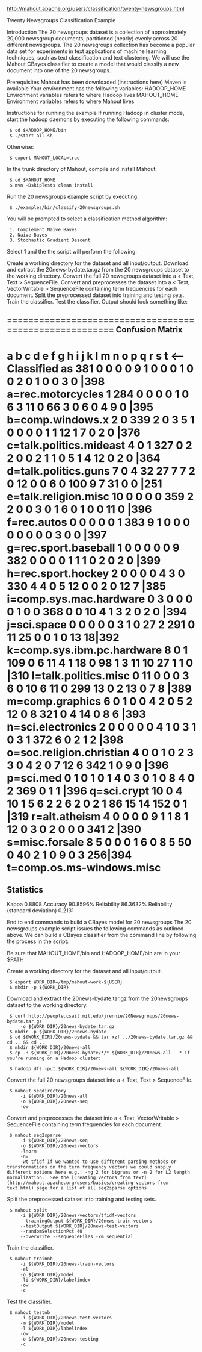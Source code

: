 http://mahout.apache.org/users/classification/twenty-newsgroups.html

Twenty Newsgroups Classification Example

Introduction
The 20 newsgroups dataset is a collection of approximately 20,000 newsgroup documents, partitioned (nearly) evenly across 20 different newsgroups. The 20 newsgroups collection has become a popular data set for experiments in text applications of machine learning techniques, such as text classification and text clustering. We will use the Mahout CBayes classifier to create a model that would classify a new document into one of the 20 newsgroups.


Prerequisites
Mahout has been downloaded (instructions here)
Maven is available
Your environment has the following variables:
HADOOP_HOME Environment variables refers to where Hadoop lives
MAHOUT_HOME Environment variables refers to where Mahout lives

Instructions for running the example
If running Hadoop in cluster mode, start the hadoop daemons by executing the following commands:

     $ cd $HADOOP_HOME/bin
     $ ./start-all.sh
Otherwise:

     $ export MAHOUT_LOCAL=true
In the trunk directory of Mahout, compile and install Mahout:

     $ cd $MAHOUT_HOME
     $ mvn -DskipTests clean install
Run the 20 newsgroups example script by executing:

     $ ./examples/bin/classify-20newsgroups.sh
You will be prompted to select a classification method algorithm:

     1. Complement Naive Bayes
     2. Naive Bayes
     3. Stochastic Gradient Descent
Select 1 and the the script will perform the following:

Create a working directory for the dataset and all input/output.
Download and extract the 20news-bydate.tar.gz from the 20 newsgroups dataset to the working directory.
Convert the full 20 newsgroups dataset into a < Text, Text > SequenceFile.
Convert and preprocesses the dataset into a < Text, VectorWritable > SequenceFile containing term frequencies for each document.
Split the preprocessed dataset into training and testing sets.
Train the classifier.
Test the classifier.
Output should look something like:

=======================================================
Confusion Matrix
-------------------------------------------------------
 a  b  c  d  e  f  g  h  i  j  k  l  m  n  o  p  q  r  s  t <--Classified as
381 0  0  0  0  9  1  0  0  0  1  0  0  2  0  1  0  0  3  0 |398 a=rec.motorcycles
 1 284 0  0  0  0  1  0  6  3  11 0  66 3  0  6  0  4  9  0 |395 b=comp.windows.x
 2  0 339 2  0  3  5  1  0  0  0  0  1  1  12 1  7  0  2  0 |376 c=talk.politics.mideast
 4  0  1 327 0  2  2  0  0  2  1  1  0  5  1  4  12 0  2  0 |364 d=talk.politics.guns
 7  0  4  32 27 7  7  2  0  12 0  0  6  0 100 9  7  31 0  0 |251 e=talk.religion.misc
 10 0  0  0  0 359 2  2  0  0  3  0  1  6  0  1  0  0  11 0 |396 f=rec.autos
 0  0  0  0  0  1 383 9  1  0  0  0  0  0  0  0  0  3  0  0 |397 g=rec.sport.baseball
 1  0  0  0  0  0  9 382 0  0  0  0  1  1  1  0  2  0  2  0 |399 h=rec.sport.hockey
 2  0  0  0  0  4  3  0 330 4  4  0  5  12 0  0  2  0  12 7 |385 i=comp.sys.mac.hardware
 0  3  0  0  0  0  1  0  0 368 0  0  10 4  1  3  2  0  2  0 |394 j=sci.space
 0  0  0  0  0  3  1  0  27 2 291 0  11 25 0  0  1  0  13 18|392 k=comp.sys.ibm.pc.hardware
 8  0  1 109 0  6  11 4  1  18 0  98 1  3  11 10 27 1  1  0 |310 l=talk.politics.misc
 0  11 0  0  0  3  6  0  10 6  11 0 299 13 0  2  13 0  7  8 |389 m=comp.graphics
 6  0  1  0  0  4  2  0  5  2  12 0  8 321 0  4  14 0  8  6 |393 n=sci.electronics
 2  0  0  0  0  0  4  1  0  3  1  0  3  1 372 6  0  2  1  2 |398 o=soc.religion.christian
 4  0  0  1  0  2  3  3  0  4  2  0  7  12 6 342 1  0  9  0 |396 p=sci.med
 0  1  0  1  0  1  4  0  3  0  1  0  8  4  0  2 369 0  1  1 |396 q=sci.crypt
 10 0  4  10 1  5  6  2  2  6  2  0  2  1 86 15 14 152 0  1 |319 r=alt.atheism
 4  0  0  0  0  9  1  1  8  1  12 0  3  0  2  0  0  0 341 2 |390 s=misc.forsale
 8  5  0  0  0  1  6  0  8  5  50 0  40 2  1  0  9  0  3 256|394 t=comp.os.ms-windows.misc
=======================================================
Statistics
-------------------------------------------------------
Kappa                                       0.8808
Accuracy                                   90.8596%
Reliability                                86.3632%
Reliability (standard deviation)            0.2131

End to end commands to build a CBayes model for 20 newsgroups
The 20 newsgroups example script issues the following commands as outlined above. We can build a CBayes classifier from the command line by following the process in the script:

Be sure that MAHOUT_HOME/bin and HADOOP_HOME/bin are in your $PATH

Create a working directory for the dataset and all input/output.

     $ export WORK_DIR=/tmp/mahout-work-${USER}
     $ mkdir -p ${WORK_DIR}
Download and extract the 20news-bydate.tar.gz from the 20newsgroups dataset to the working directory.

     $ curl http://people.csail.mit.edu/jrennie/20Newsgroups/20news-bydate.tar.gz 
         -o ${WORK_DIR}/20news-bydate.tar.gz
     $ mkdir -p ${WORK_DIR}/20news-bydate
     $ cd ${WORK_DIR}/20news-bydate && tar xzf ../20news-bydate.tar.gz && cd .. && cd ..
     $ mkdir ${WORK_DIR}/20news-all
     $ cp -R ${WORK_DIR}/20news-bydate/*/* ${WORK_DIR}/20news-all   * If you're running on a Hadoop cluster:
 
     $ hadoop dfs -put ${WORK_DIR}/20news-all ${WORK_DIR}/20news-all
Convert the full 20 newsgroups dataset into a < Text, Text > SequenceFile.

     $ mahout seqdirectory 
         -i ${WORK_DIR}/20news-all 
         -o ${WORK_DIR}/20news-seq 
         -ow
Convert and preprocesses the dataset into a < Text, VectorWritable > SequenceFile containing term frequencies for each document.

     $ mahout seq2sparse 
         -i ${WORK_DIR}/20news-seq 
         -o ${WORK_DIR}/20news-vectors
         -lnorm 
         -nv 
         -wt tfidf If we wanted to use different parsing methods or transformations on the term frequency vectors we could supply different options here e.g.: -ng 2 for bigrams or -n 2 for L2 length normalization.  See the [Creating vectors from text](http://mahout.apache.org/users/basics/creating-vectors-from-text.html) page for a list of all seq2sparse options.   
Split the preprocessed dataset into training and testing sets.

     $ mahout split 
         -i ${WORK_DIR}/20news-vectors/tfidf-vectors 
         --trainingOutput ${WORK_DIR}/20news-train-vectors 
         --testOutput ${WORK_DIR}/20news-test-vectors  
         --randomSelectionPct 40 
         --overwrite --sequenceFiles -xm sequential
Train the classifier.

     $ mahout trainnb 
         -i ${WORK_DIR}/20news-train-vectors
         -el  
         -o ${WORK_DIR}/model 
         -li ${WORK_DIR}/labelindex 
         -ow 
         -c
Test the classifier.

     $ mahout testnb 
         -i ${WORK_DIR}/20news-test-vectors
         -m ${WORK_DIR}/model 
         -l ${WORK_DIR}/labelindex 
         -ow 
         -o ${WORK_DIR}/20news-testing 
         -c